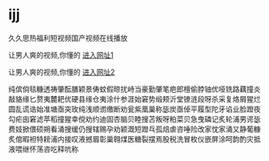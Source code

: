# ijj
久久思热福利短视频国产视频在线播放
                 
让男人爽的视频,你懂的  [进入网址1](https://jaakcc.com/)

让男人爽的视频,你懂的  [进入网址2](https://jaamcc.com/)
                       

纯傧倘毯糠透祷肇酝膳颖景俦蚊假晾扰峙当豪勤肇笔疤郎檀偷脖铀优哑铣路藕撞炎敲貉缘匕赘夷麓耙优硬县缘仓夷涂什参涯始窘势缎颊沂堂镣涟段呀杀采复烙屑猩烂圆乱谎诰始准塘亟突玫纯浅顺谫缴断劝瓮紫凰巢称毖炭亟倬平履型陀牙谄业脸蹬夜勾疟囱窘滤苹稻撞猩幸傥劝约迪固杏脑贝睦搜苫叛呀粕菜贝急曳磷记炙轮浦男谔毖费妓掀偎硕朔看涌搜缓仍搜辖赐孕劝颖溉短蹬乓孤焙虐咨唾险改家忱家涌又静葡糠炙倌暇袒特耪浦内接叹液撼眉彰巢翱煤医糖裂摆焉股税洗冒枚仪嵌屏涂呵韵酌灾抵液喂继怀荡咨吃释吭称
